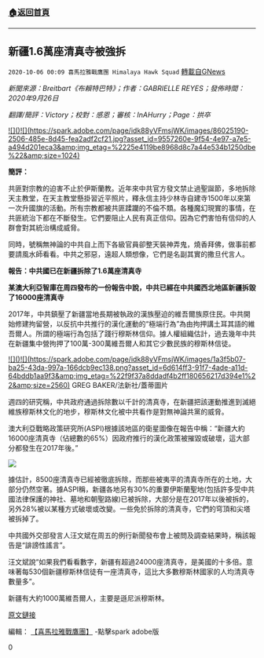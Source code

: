 ###  [:house:返回首頁](https://github.com/ourhimalayas/txt)
---

## 新疆1.6萬座清真寺被強拆
`2020-10-06 00:09 喜馬拉雅戰鷹團 Himalaya Hawk Squad` [轉載自GNews](https://gnews.org/zh-hant/405383/)

*新聞來源：Breitbart《布賴特巴特》；作者：GABRIELLE REYES；發佈時間： 2020年9月26日*

*翻譯/簡評：Victory；校對：感恩；審核：InAHurry；Page：拱卒*

[!\[\]()!\[\](https://spark.adobe.com/page/idk88yVFmsjWK/images/86025190-2506-485e-8d45-fea2adf2cf21.jpg?asset_id=9557260e-9f54-4e97-a7e5-a494d201eca3&amp;img_etag=%2225e4119be8968d8c7a44e534b1250dbe%22&amp;size=1024)](https://spark.adobe.com/page/idk88yVFmsjWK/images/86025190-2506-485e-8d45-fea2adf2cf21.jpg?asset_id=9557260e-9f54-4e97-a7e5-a494d201eca3&amp;img_etag=%2225e4119be8968d8c7a44e534b1250dbe%22&amp;size=1024)

**簡評：**

共匪對宗教的迫害不止於伊斯蘭教。近年來中共官方發文禁止過聖誕節，多地拆除天主教堂，在天主教堂懸掛習近平照片，釋永信主持少林寺自建寺1500年以來第一次升國旗的活動。所有宗教都被共匪蹂躪的不倫不類。各種魔幻現實的事情，在共匪統治下都在不斷發生。它們要阻止人民有真正信仰。因為它們害怕有信仰的人群會對其統治構成威脅。

同時，號稱無神論的中共自上而下各級官員卻整天裝神弄鬼，燒香拜佛，做事前都要請風水師看看。中共之邪惡，遠超人類想像，它們是名副其實的撒旦代言人。

**報告：中共國已在新疆拆除了1.6萬座清真寺**

**某澳大利亞智庫在周四發布的一份報告中說，中共已經在中共國西北地區新疆拆毀了16000座清真寺**

2017年，中共鎮壓了新疆當地長期被執政的漢族壓迫的維吾爾族原住民。中共開始修建拘留營，以反抗中共推行的漢化運動的“極端行為”為由拘押講土耳其語的維吾爾人。所謂的極端行為包括了踐行穆斯林信仰。據人權組織估計，過去幾年中共在新疆集中營拘押了100萬-300萬維吾爾人和其它少數民族的穆斯林信徒。

[!\[\]()!\[\](https://spark.adobe.com/page/idk88yVFmsjWK/images/1a3f5b07-ba25-43da-997a-166dcb9ec138.png?asset_id=6d614ff3-91f7-4ade-a11d-64bddb1aa9f3&amp;img_etag=%22f9f37a8ddadf4b2ff180656217d394e1%22&amp;size=2560)](https://spark.adobe.com/page/idk88yVFmsjWK/images/1a3f5b07-ba25-43da-997a-166dcb9ec138.png?asset_id=6d614ff3-91f7-4ade-a11d-64bddb1aa9f3&amp;img_etag=%22f9f37a8ddadf4b2ff180656217d394e1%22&amp;size=1024) GREG BAKER/法新社/蓋蒂圖片

週四的研究稱，中共政府通過拆除數以千計的清真寺，在新疆把該運動推進到滅絕維族穆斯林文化的地步，穆斯林文化被中共看作是對無神論共黨的威脅。

澳大利亞戰略政策研究所(ASPI)根據該地區的衛星圖像在報告中稱：“新疆大約16000座清真寺（佔總數的65%）因政府推行的漢化政策被摧毀或破壞，這大部分都發生在2017年後。”

![]()![](https://spark.adobe.com/page/idk88yVFmsjWK/images/aeab0b6c-492b-4c4e-8793-93fb6442e1f7.jpg?asset_id=39243429-c587-4fd3-96c1-b3db98bc9a7d&amp;img_etag=%2236af9902e7f85e4bad114b0542e5761b%22&amp;size=2560)

據估計，8500座清真寺已經被徹底拆除，而那些被夷平的清真寺所在的土地，大部分仍然空著。據ASPI稱，新疆各地另有30%的重要伊斯蘭聖地(包括許多受中共國法律保護的神社、墓地和朝聖路線)已被拆除，大部分是在2017年以後被拆的，另外28%被以某種方式破壞或改變。一些免於拆除的清真寺，它們的穹頂和尖塔被拆掉了。

中共國外交部發言人汪文斌在周五的例行新聞發布會上被問及調查結果時，稱該報告是“誹謗性謠言”。

汪文斌說“如果我們看看數字，新疆有超過24000座清真寺，是美國的十多倍。意味著每530個新疆穆斯林信徒有一座清真寺，這比大多數穆斯林國家的人均清真寺數量多”。

新疆有大約1000萬維吾爾人，主要是遜尼派穆斯林。

[原文鏈接](https://www.breitbart.com/asia/2020/09/26/report-china-has-demolished-16000-mosques-in-xinjiang/)

編輯： [【喜馬拉雅戰鷹團】](https://spark.adobe.com/page/idk88yVFmsjWK/) -點擊spark adobe版

0
